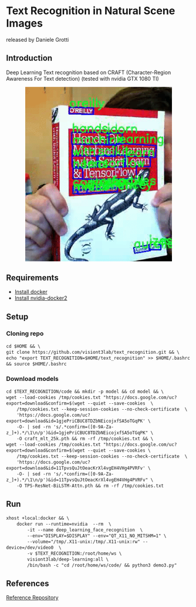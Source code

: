 # Text Recognition in Natural Scene Images
released by Daniele Grotti

## Introduction
Deep Learning Text recognition based on CRAFT (Character-Region Awareness For Text detection)
(tested with nvidia GTX 1080 TI)

<p align="center">
    <img width="400" alt="teaser" src="./test.gif">
<p align="center">
    
## Requirements

* [Install docker](https://www.digitalocean.com/community/tutorials/how-to-install-and-use-docker-on-ubuntu-18-04)
* [Install nvidia-docker2](https://github.com/NVIDIA/nvidia-docker)

## Setup

### Cloning repo
```
cd $HOME && \
git clone https://github.com/visiont3lab/text_recognition.git && \
echo "export TEXT_RECOGNITION=$HOME/text_recognition" >> $HOME/.bashrc && source $HOME/.bashrc
```

### Download models
```
cd $TEXT_RECOGNITION/code && mkdir -p model && cd model && \
wget --load-cookies /tmp/cookies.txt "https://docs.google.com/uc?export=download&confirm=$(wget --quiet --save-cookies  \
    /tmp/cookies.txt --keep-session-cookies --no-check-certificate  \
    'https://docs.google.com/uc?export=download&id=1gjePriCBUC8TDZbNEicojxfSA5oTGqPK' \
    -O- | sed -rn 's/.*confirm=([0-9A-Za-z_]+).*/\1\n/p')&id=1gjePriCBUC8TDZbNEicojxfSA5oTGqPK" \
    -O craft_mlt_25k.pth && rm -rf /tmp/cookies.txt && \
wget --load-cookies /tmp/cookies.txt "https://docs.google.com/uc?export=download&confirm=$(wget --quiet --save-cookies \
    /tmp/cookies.txt --keep-session-cookies --no-check-certificate  \
    'https://docs.google.com/uc?export=download&id=11TpvsQuJtOeacKrXl4vgEH4VHg4PVRFv' \
    -O- | sed -rn 's/.*confirm=([0-9A-Za-z_]+).*/\1\n/p')&id=11TpvsQuJtOeacKrXl4vgEH4VHg4PVRFv" \
    -O TPS-ResNet-BiLSTM-Attn.pth && rm -rf /tmp/cookies.txt
```

## Run

```
xhost +local:docker && \
    docker run --runtime=nvidia  --rm  \
        -it --name deep_learning_face_recognition  \
        --env="DISPLAY=$DISPLAY" --env="QT_X11_NO_MITSHM=1" \
        --volume="/tmp/.X11-unix:/tmp/.X11-unix:rw" --device=/dev/video0  \
        -v $TEXT_RECOGNITION:/root/home/ws \
        visiont3lab/deep-learning:all \
        /bin/bash -c "cd /root/home/ws/code/ && python3 demo3.py"
```

## References
[Reference Repository](https://github.com/clovaai/CRAFT-pytorch)
